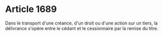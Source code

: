# Article 1689

Dans le transport d'une créance, d'un droit ou d'une action sur un tiers, la délivrance s'opère entre le cédant et le cessionnaire par la remise du titre.
